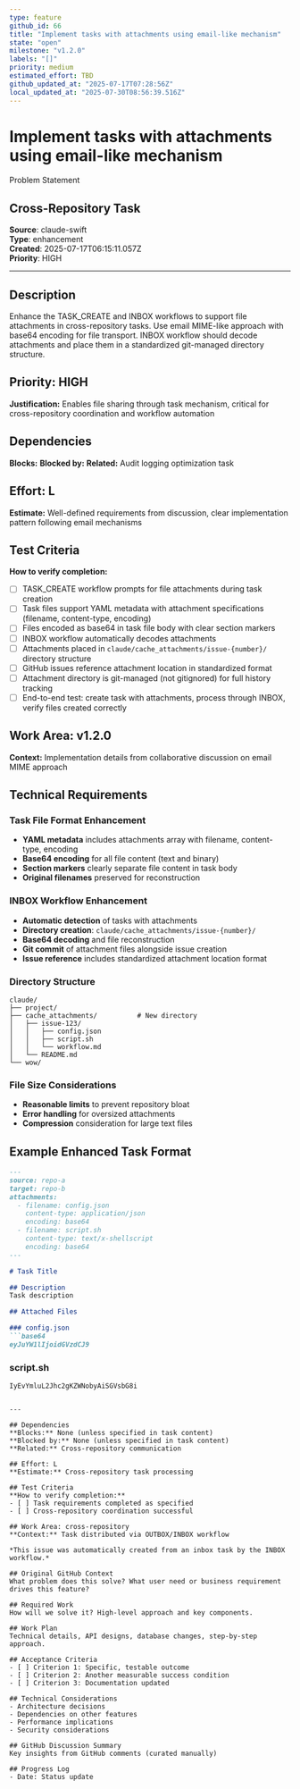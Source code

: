 ```yaml
---
type: feature
github_id: 66
title: "Implement tasks with attachments using email-like mechanism"
state: "open"
milestone: "v1.2.0"
labels: "[]"
priority: medium
estimated_effort: TBD
github_updated_at: "2025-07-17T07:28:56Z"
local_updated_at: "2025-07-30T08:56:39.516Z"
---
```


# Implement tasks with attachments using email-like mechanism

Problem Statement
## Cross-Repository Task

**Source**: claude-swift  
**Type**: enhancement  
**Created**: 2025-07-17T06:15:11.057Z  
**Priority**: HIGH

---

## Description
Enhance the TASK_CREATE and INBOX workflows to support file attachments in cross-repository tasks. Use email MIME-like approach with base64 encoding for file transport. INBOX workflow should decode attachments and place them in a standardized git-managed directory structure.

## Priority: HIGH
**Justification:** Enables file sharing through task mechanism, critical for cross-repository coordination and workflow automation

## Dependencies
**Blocks:** 
**Blocked by:** 
**Related:** Audit logging optimization task

## Effort: L
**Estimate:** Well-defined requirements from discussion, clear implementation pattern following email mechanisms

## Test Criteria
**How to verify completion:**
- [ ] TASK_CREATE workflow prompts for file attachments during task creation
- [ ] Task files support YAML metadata with attachment specifications (filename, content-type, encoding)
- [ ] Files encoded as base64 in task file body with clear section markers
- [ ] INBOX workflow automatically decodes attachments
- [ ] Attachments placed in `claude/cache_attachments/issue-{number}/` directory structure
- [ ] GitHub issues reference attachment location in standardized format
- [ ] Attachment directory is git-managed (not gitignored) for full history tracking
- [ ] End-to-end test: create task with attachments, process through INBOX, verify files created correctly

## Work Area: v1.2.0
**Context:** Implementation details from collaborative discussion on email MIME approach

## Technical Requirements

### Task File Format Enhancement
- **YAML metadata** includes attachments array with filename, content-type, encoding
- **Base64 encoding** for all file content (text and binary)
- **Section markers** clearly separate file content in task body
- **Original filenames** preserved for reconstruction

### INBOX Workflow Enhancement  
- **Automatic detection** of tasks with attachments
- **Directory creation**: `claude/cache_attachments/issue-{number}/`
- **Base64 decoding** and file reconstruction
- **Git commit** of attachment files alongside issue creation
- **Issue reference** includes standardized attachment location format

### Directory Structure
```
claude/
├── project/
├── cache_attachments/          # New directory
│   ├── issue-123/
│   │   ├── config.json
│   │   ├── script.sh
│   │   └── workflow.md
│   └── README.md
└── wow/
```

### File Size Considerations
- **Reasonable limits** to prevent repository bloat
- **Error handling** for oversized attachments
- **Compression** consideration for large text files

## Example Enhanced Task Format
```markdown
---
source: repo-a
target: repo-b
attachments:
  - filename: config.json
    content-type: application/json
    encoding: base64
  - filename: script.sh
    content-type: text/x-shellscript
    encoding: base64
---

# Task Title

## Description
Task description

## Attached Files

### config.json
```base64
eyJuYW1lIjoidGVzdCJ9
```

### script.sh
```base64
IyEvYmluL2Jhc2gKZWNobyAiSGVsbG8i
```
```

---

## Dependencies
**Blocks:** None (unless specified in task content)
**Blocked by:** None (unless specified in task content)  
**Related:** Cross-repository communication

## Effort: L
**Estimate:** Cross-repository task processing

## Test Criteria
**How to verify completion:**
- [ ] Task requirements completed as specified
- [ ] Cross-repository coordination successful

## Work Area: cross-repository
**Context:** Task distributed via OUTBOX/INBOX workflow

*This issue was automatically created from an inbox task by the INBOX workflow.*

## Original GitHub Context
What problem does this solve? What user need or business requirement drives this feature?

## Required Work
How will we solve it? High-level approach and key components.

## Work Plan
Technical details, API designs, database changes, step-by-step approach.

## Acceptance Criteria
- [ ] Criterion 1: Specific, testable outcome
- [ ] Criterion 2: Another measurable success condition
- [ ] Criterion 3: Documentation updated

## Technical Considerations
- Architecture decisions
- Dependencies on other features
- Performance implications
- Security considerations

## GitHub Discussion Summary
Key insights from GitHub comments (curated manually)

## Progress Log
- Date: Status update